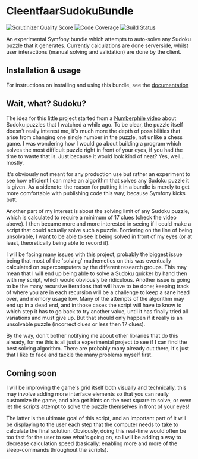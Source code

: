 CleentfaarSudokuBundle
======================

[![Scrutinizer Quality Score](https://scrutinizer-ci.com/g/cleentfaar/CleentfaarSudokuBundle/badges/quality-score.png?s=919bc082ffe4a529394f4d90c7ee7bdd504f0b46)](https://scrutinizer-ci.com/g/cleentfaar/CleentfaarSudokuBundle/)
[![Code Coverage](https://scrutinizer-ci.com/g/cleentfaar/CleentfaarSudokuBundle/badges/coverage.png?s=c1835c6ec78a1febecbc0ee82cd114e5c2239fd1)](https://scrutinizer-ci.com/g/cleentfaar/CleentfaarSudokuBundle/)
[![Build Status](https://travis-ci.org/cleentfaar/CleentfaarSudokuBundle.png?branch=master)](http://travis-ci.org/cleentfaar/CleentfaarSudokuBundle)

An experimental Symfony bundle which attempts to auto-solve any Sudoku puzzle that it generates.
Currently calculations are done serverside, whilst user interactions (manual solving and validation) are done by the client.


## Installation & usage
For instructions on installing and using this bundle, see the [documentation](Resources/doc/index.md)


## Wait, what? Sudoku?
The idea for this little project started from a [Numberphile video](http://www.youtube.com/watch?v=MlyTq-xVkQE) about
Sudoku puzzles that I watched a while ago. To be clear, the puzzle itself doesn't really interest me, it's much more the
depth of possibilities that arise from changing one single number in the puzzle, not unlike a chess game.
I was wondering how I would go about building a program which solves the most difficult puzzle right in front of your
eyes, if you had the time to waste that is. Just because it would look kind of neat? Yes, well... mostly.

It's obviously not meant for any production use but rather an experiment to see how efficient
I can make an algorithm that solves any Sudoku puzzle it is given. As a sidenote: the reason for putting it in a bundle
is merely to get more comfortable with publishing code this way; because Symfony kicks butt.

Another part of my interest is about the solving limit of any Sudoku puzzle, which is calculated to require a minimum of
17 clues (check the video above). I then became more and more interested in seeing if I could make a script that could
actually solve such a puzzle. Bordering on the line of being unsolvable, I want to be able to see it being solved in
front of my eyes (or at least, theoretically being able to record it).

I will be facing many issues with this project, probably the biggest issue being that most of the 'solving' mathemetics
on this was eventually calculated on supercomputers by the different research groups. This may mean that I will end up
being able to solve a Sudoku quicker by hand then with my script, which would obviously be ridiculous.
Another issue is going to be the many recursive iterations that will have to be done; keeping track of where you are in
each recursion will be a challenge to keep a sane head over, and memory usage low.
Many of the attempts of the algorithm may end up in a dead end, and in those cases the script will have to know to which
step it has to go back to try another value, until it has finally tried all variations and must give up. But that
should only happen if it really is an unsolvable puzzle (incorrect clues or less then 17 clues).

By the way, don't bother notifying me about other libraries that do this already, for me this is all just a experimental
project to see if I can find the best solving algorithm. There are probably many already out there, it's just that I
like to face and tackle the many problems myself first.


## Coming soon
I will be improving the game's grid itself both visually and technically, this may involve adding more interface
elements so that you can really customize the game, and also get hints on the next square to solve, or even let the
scripts attempt to solve the puzzle themselves in front of your eyes!

The latter is the ultimate goal of this script, and an important part of it will be displaying to the user each step
that the computer needs to take to calculate the final solution. Obviously, doing this real-time would often be too fast
for the user to see what's going on, so I will be adding a way to decrease calculation speed (basically: enabling more
and more of the sleep-commands throughout the scripts).
